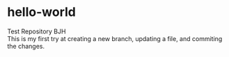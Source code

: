 # hello-world
Test Repository BJH <br>
This is my first try at creating a new branch, updating a file, and commiting the changes.
